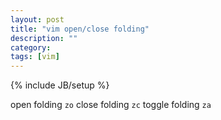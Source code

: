 ```yaml
---
layout: post
title: "vim open/close folding"
description: ""
category: 
tags: [vim]
---
```

{% include JB/setup %}

open folding `zo`
close folding `zc` 
toggle folding `za`

